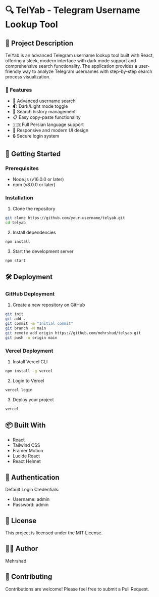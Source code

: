 # 🔍 TelYab - Telegram Username Lookup Tool

## 📝 Project Description

TelYab is an advanced Telegram username lookup tool built with React, offering a sleek, modern interface with dark mode support and comprehensive search functionality. The application provides a user-friendly way to analyze Telegram usernames with step-by-step search process visualization.

### 🌟 Features

- 🔎 Advanced username search
- 🌓 Dark/Light mode toggle
- 📜 Search history management
- 📋 Easy copy-paste functionality
- 🇮🇷 Full Persian language support
- 🎨 Responsive and modern UI design
- 🔒 Secure login system

## 🚀 Getting Started

### Prerequisites

- Node.js (v16.0.0 or later)
- npm (v8.0.0 or later)

### Installation

1. Clone the repository
```bash
git clone https://github.com/your-username/telyab.git
cd telyab
```

2. Install dependencies
```bash
npm install
```

3. Start the development server
```bash
npm start
```

## 🛠 Deployment

### GitHub Deployment

1. Create a new repository on GitHub
```bash
git init
git add .
git commit -m "Initial commit"
git branch -M main
git remote add origin https://github.com/mehrshud/telyab.git
git push -u origin main
```

### Vercel Deployment

1. Install Vercel CLI
```bash
npm install -g vercel
```

2. Login to Vercel
```bash
vercel login
```

3. Deploy your project
```bash
vercel
```

## 📦 Built With

- React
- Tailwind CSS
- Framer Motion
- Lucide React
- React Helmet

## 🔐 Authentication

Default Login Credentials:
- Username: admin
- Password: admin

## 📄 License

This project is licensed under the MIT License.

## 👨‍💻 Author

Mehrshad

## 🤝 Contributing

Contributions are welcome! Please feel free to submit a Pull Request.